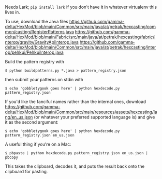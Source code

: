 Needs Lark; `pip install lark` if you don't have it in whatever virtualenv this lives in.

To use, download the Java files
https://github.com/gamma-delta/HexMod/blob/main/Common/src/main/java/at/petrak/hexcasting/common/casting/RegisterPatterns.java
https://github.com/gamma-delta/HexMod/blob/main/Fabric/src/main/java/at/petrak/hexcasting/fabric/interop/gravity/GravityApiInterop.java
https://github.com/gamma-delta/HexMod/blob/main/Common/src/main/java/at/petrak/hexcasting/interop/pehkui/PehkuiInterop.java

Build the pattern registry with
```
$ python buildpatterns.py *.java > pattern_registry.json
```
then submit your patterns on stdin with
```
$ echo 'gobbletygook goes here' | python hexdecode.py pattern_registry.json
```

If you'd like the fanciful names rather than the internal ones, download https://github.com/gamma-delta/HexMod/blob/main/Common/src/main/resources/assets/hexcasting/lang/en_us.json (or whatever your preferred supported language is) and give it as the second argument:
```
$ echo 'gobbletygook goes here' | python hexdecode.py pattern_registry.json en_us.json
```

A useful thing if you're on a Mac:
```
$ pbpaste | python hexdecode.py pattern_registry.json en_us.json | pbcopy
```
This takes the clipboard, decodes it, and puts the result back onto the clipboard for pasting.
